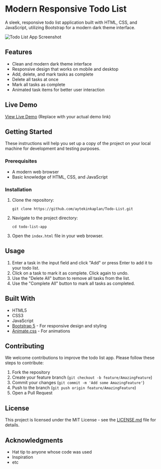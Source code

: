 # Modern Responsive Todo List

A sleek, responsive todo list application built with HTML, CSS, and JavaScript, utilizing Bootstrap for a modern dark theme interface.

![Todo List App Screenshot]("todoscreen.png")

## Features

- Clean and modern dark theme interface
- Responsive design that works on mobile and desktop
- Add, delete, and mark tasks as complete
- Delete all tasks at once
- Mark all tasks as complete
- Animated task items for better user interaction

## Live Demo

[View Live Demo](https://aytekinkaplan.github.io/Todo-List/) (Replace with your actual demo link)

## Getting Started

These instructions will help you set up a copy of the project on your local machine for development and testing purposes.

### Prerequisites

- A modern web browser
- Basic knowledge of HTML, CSS, and JavaScript

### Installation

1. Clone the repository:

   ```
   git clone https://github.com/aytekinkaplan/Todo-List.git
   ```

2. Navigate to the project directory:

   ```
   cd todo-list-app
   ```

3. Open the `index.html` file in your web browser.

## Usage

1. Enter a task in the input field and click "Add" or press Enter to add it to your todo list.
2. Click on a task to mark it as complete. Click again to undo.
3. Use the "Delete All" button to remove all tasks from the list.
4. Use the "Complete All" button to mark all tasks as completed.

## Built With

- HTML5
- CSS3
- JavaScript
- [Bootstrap 5](https://getbootstrap.com/) - For responsive design and styling
- [Animate.css](https://animate.style/) - For animations

## Contributing

We welcome contributions to improve the todo list app. Please follow these steps to contribute:

1. Fork the repository
2. Create your feature branch (`git checkout -b feature/AmazingFeature`)
3. Commit your changes (`git commit -m 'Add some AmazingFeature'`)
4. Push to the branch (`git push origin feature/AmazingFeature`)
5. Open a Pull Request

## License

This project is licensed under the MIT License - see the [LICENSE.md](LICENSE.md) file for details.

## Acknowledgments

- Hat tip to anyone whose code was used
- Inspiration
- etc
